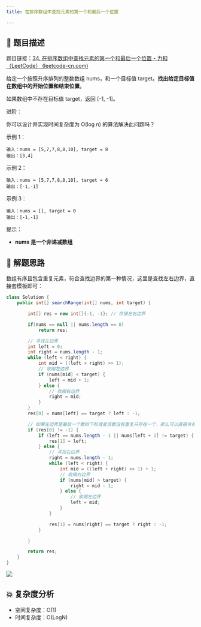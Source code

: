 ```yaml
---
title: 在排序数组中查找元素的第一个和最后一个位置

---
```


## 📃 题目描述

题目链接：[34. 在排序数组中查找元素的第一个和最后一个位置 - 力扣（LeetCode） (leetcode-cn.com)](https://leetcode-cn.com/problems/find-first-and-last-position-of-element-in-sorted-array/)

给定一个按照升序排列的整数数组 nums，和一个目标值 target。**找出给定目标值在数组中的开始位置和结束位置**。

如果数组中不存在目标值 target，返回 [-1, -1]。

进阶：

你可以设计并实现时间复杂度为 O(log n) 的算法解决此问题吗？


示例 1：

```
输入：nums = [5,7,7,8,8,10], target = 8
输出：[3,4]
```

示例 2：

```
输入：nums = [5,7,7,8,8,10], target = 6
输出：[-1,-1]
```

示例 3：

```
输入：nums = [], target = 0
输出：[-1,-1]
```


提示：

- **nums 是一个非递减数组**

## 🔔 解题思路

数组有序且包含重复元素，符合查找边界的第一种情况，这里是查找左右边界，直接套模板即可：


```java
class Solution {
    public int[] searchRange(int[] nums, int target) {

        int[] res = new int[]{-1, -1}; // 存储左右边界

        if(nums == null || nums.length == 0)
            return res;

        // 寻找左边界
        int left = 0;
        int right = nums.length - 1;
        while (left < right) {
            int mid = ((left + right) >> 1);
            // 收缩左边界
            if (nums[mid] < target) {
                left = mid + 1;
            } else {
                // 收缩右边界
                right = mid;
            }
        }
        res[0] = nums[left] == target ? left : -1;

        // 如果左边界是最后一个数的下标或者该数没有重复只存在一个，那么可以直接令右边界 = 左边界
        if (res[0] != -1) {
            if (left == nums.length - 1 || nums[left + 1] != target) {
                res[1] = left;
            } else {
                // 寻找右边界
                right = nums.length - 1;
                while (left < right) {
                    int mid = ((left + right) >> 1) + 1;
                    // 收缩右边界
                    if (nums[mid] > target) {
                        right = mid - 1;
                    } else {
                        // 收缩左边界
                        left = mid;
                    }
                }

                res[1] = nums[right] == target ? right : -1;
            }

        }

        return res;
    }
}
```

![](https://gitee.com/veal98/images/raw/master/img/20210921112953.png)

## 💥 复杂度分析

- 空间复杂度：O(1)
- 时间复杂度：O(LogN)

